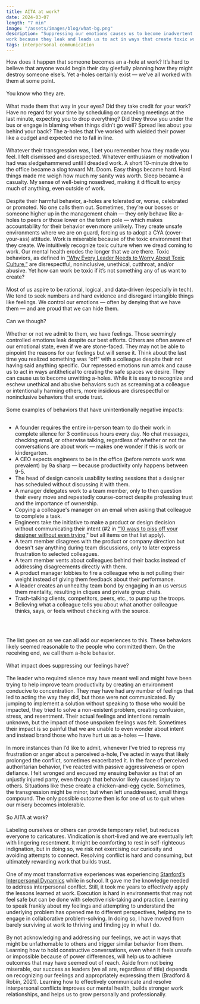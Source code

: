 ```yaml
---
title: AITA at work? 
date: 2024-03-07
length: "7 min"
image: "/assets/images/blog/what-bg.png"
description: "Suppressing our emotions causes us to become inadvertent a-holes at
work because they leak and leads us to act in ways that create toxic workplaces."
tags: interpersonal communication
---
```


How does it happen that someone becomes an a-hole at work? It’s hard to believe that anyone would
begin their day gleefully planning how they might destroy someone else’s. Yet a-holes certainly
exist — we’ve all worked with them at some point.
<br/><br/>
You know who they are. 
<br/><br/>
What made them that way in your eyes? Did they take credit for your work? Have no regard for your
time by scheduling or canceling meetings at the last minute, expecting you to drop everything? Did
they throw you under the bus or engage in blaming when things didn’t go well? Spread lies about you
behind your back? The a-holes that I’ve worked with wielded their power like a cudgel and expected
me to fall in line.
<br/><br/>
Whatever their transgression was, I bet you remember how they made you feel. I felt dismissed and
disrespected. Whatever enthusiasm or motivation I had was sledgehammered until I dreaded work. A
short 10-minute drive to the office became a slog toward Mt. Doom. Easy things became hard. Hard
things made me weigh how much my sanity was worth. Sleep became a casualty. My sense of well-being
nosedived, making it difficult to enjoy much of anything, even outside of work.
<br/><br/>
Despite their harmful behavior, a-holes are tolerated or, worse, celebrated or promoted. No one
calls them out. Sometimes, they’re our bosses or someone higher up in the management chain — they
only behave like a-holes to peers or those lower on the totem pole — which makes accountability for
their behavior even more unlikely. They create unsafe environments where we are on guard, forcing us
to adopt a CYA (cover-your-ass) attitude. Work is miserable because of the toxic environment that
they create. We intuitively recognize toxic culture when we dread coming to work. Our mental health
erodes the longer that we are there. Toxic behaviors, as defined in <a
href="https://sloanreview.mit.edu/article/why-every-leader-needs-to-worry-about-toxic-culture/">“Why Every Leader Needs to Worry
About Toxic Culture,”</a> are disrespectful, noninclusive, unethical, cutthroat, and/or abusive. Yet how
can work be toxic if it’s not something any of us want to create?
<br/><br/>
Most of us aspire to be rational, logical, and data-driven (especially in tech). We tend to seek
numbers and hard evidence and disregard intangible things like feelings. We control our emotions —
often by denying that we have them — and are proud that we can hide them.
<br/><br/>
Can we though? 
<br/><br/>
Whether or not we admit to them, we have feelings. Those seemingly controlled emotions leak despite
our best efforts. Others are often aware of our emotional state, even if we are stone-faced. They
may not be able to pinpoint the reasons for our feelings but will sense it. Think about the last
time you realized something was “off” with a colleague despite their not having said anything
specific. Our repressed emotions run amok and cause us to act in ways antithetical to creating the
safe spaces we desire. They can cause us to become unwitting a-holes. While it is easy to recognize
and eschew unethical and abusive behaviors such as screaming at a colleague or intentionally harming
others, more insidious are disrespectful or noninclusive behaviors that erode trust.
<br/><br/>
Some examples of behaviors that have unintentionally negative impacts:
<br/><br/>
<ul>
  <li>
    A founder requires the entire in-person team to do their work in complete silence for 3
    continuous hours every day. No chat messages, checking email, or otherwise talking, regardless
    of whether or not the conversations are about work — makes one wonder if this is work or
    kindergarten.
  </li>
  <li>
    A CEO expects engineers to be in the office (before remote work was prevalent) by 9a sharp —
    because productivity only happens between 9-5.
  </li>
  <li>
    The head of design cancels usability testing sessions that a designer has scheduled without
    discussing it with them.
  </li>
  <li>
    A manager delegates work to a team member, only to then question their every move and repeatedly
    course-correct despite professing trust and the importance of ownership.
  </li>
  <li>
    Copying a colleague's manager on an email when asking that colleague to complete a task.
  </li>
  <li>
    Engineers take the initiative to make a product or design decision without communicating their
    intent (#2 in <a
    href="https://www.unlikely.so/10-ways-to-piss-off-your-designer-without-even-trying/">“10 ways
    to piss off your designer without even trying</a>," but all items on that
    list apply).
  </li>
  <li>
    A team member disagrees with the product or company direction but doesn't say anything during
    team discussions, only to later express frustration to selected colleagues.
  </li>
  <li>
    A team member vents about colleagues behind their backs instead of addressing disagreements
    directly with them.
  </li>
  <li>
    A product manager lobbies to fire a colleague who is not pulling their weight instead of giving
    them feedback about their performance.
  </li>
  <li>
    A leader creates an unhealthy team bond by engaging in an us versus them mentality, resulting in
    cliques and private group chats.
  </li>
  <li>
    Trash-talking clients, competitors, peers, etc., to pump up the troops.
  </li>
  <li>
    Believing what a colleague tells you about what another colleague thinks, says, or feels without
    checking with the source.
  </li>
</ul>
<br/>
<br/>
<p>
The list goes on as we can all add our experiences to this. These behaviors likely seemed reasonable
to the people who committed them. On the receiving end, we call them a-hole behavior.
<br/><br/>
What impact does suppressing our feelings have?
<br/><br/>
The leader who required silence may have meant well and might have been trying to help improve team
productivity by creating an environment conducive to concentration. They may have had any number of
feelings that led to acting the way they did, but those were not communicated. By jumping to
implement a solution without speaking to those who would be impacted, they tried to solve a
non-existent problem, creating confusion, stress, and resentment. Their actual feelings and
intentions remain unknown, but the impact of those unspoken feelings was felt. Sometimes their
impact is so painful that we are unable to even wonder about intent and instead brand those who have
hurt us as a-holes — I have.
<br/><br/>
In more instances than I’d like to admit, whenever I’ve tried to repress my frustration or anger
about a perceived a-hole, I’ve acted in ways that likely prolonged the conflict, sometimes
exacerbated it. In the face of perceived authoritarian behavior, I’ve reacted with passive
aggressiveness or open defiance. I felt wronged and excused my ensuing behavior as that of an
unjustly injured party, even though that behavior likely caused injury to others. Situations like
these create a chicken-and-egg cycle. Sometimes, the transgression might be minor, but when left
unaddressed, small things compound. The only possible outcome then is for one of us to quit when our
misery becomes intolerable. 
<br/><br/>
So AITA at work?
<br/><br/>
Labeling ourselves or others can provide temporary relief, but reduces everyone to caricatures.
Vindication is short-lived and we are eventually left with lingering resentment. It might be
comforting to rest in self-righteous indignation, but in doing so, we risk not exercising our
curiosity and avoiding attempts to connect. Resolving conflict is hard and consuming, but ultimately
rewarding work that builds trust.
<br/><br/>
One of my most transformative experiences was experiencing <a
href="https://www.gsb.stanford.edu/experience/learning/leadership/interpersonal-dynamics">Stanford’s Interpersonal Dynamics</a>
while in school. It gave me the knowledge needed to address interpersonal conflict. Still, it took me
years to effectively apply the lessons learned at work. Execution is hard in environments that may
not feel safe but can be done with selective risk-taking and practice. Learning to speak frankly
about my feelings and attempting to understand the underlying problem has opened me to different
perspectives, helping me to engage in collaborative problem-solving. In doing so, I have moved from
barely surviving at work to thriving and finding joy in what I do.
<br/><br/>
By not acknowledging and addressing our feelings, we act in ways that might be unfathomable to
others and trigger similar behavior from them. Learning how to hold constructive conversations, even
when it feels unsafe or impossible because of power differences, will help us to achieve outcomes
that may have seemed out of reach. Aside from not being miserable, our success as leaders (we all
are, regardless of title) depends on recognizing our feelings and appropriately expressing them
(Bradford & Robin, 2021). Learning how to effectively communicate and resolve interpersonal
conflicts improves our mental health, builds stronger work relationships, and helps us to grow
personally and professionally.
</p>
